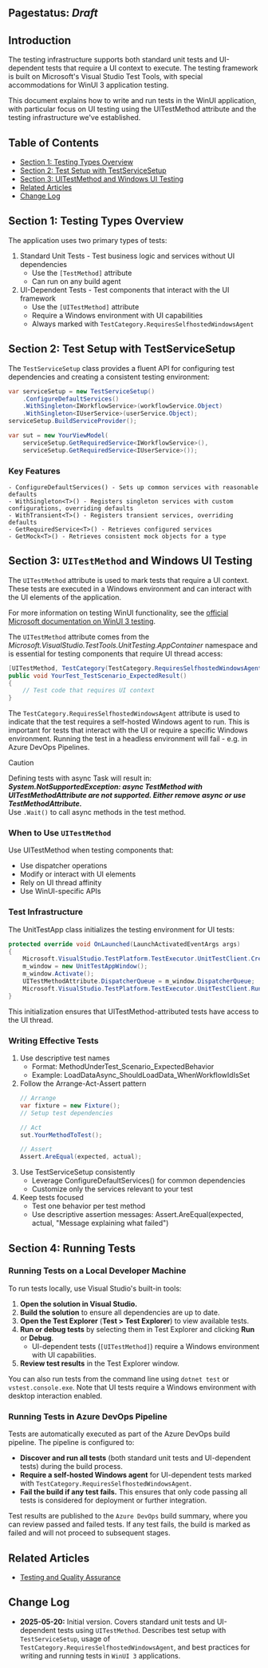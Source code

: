 ## Pagestatus: _Draft_
## Introduction
The testing infrastructure supports both standard unit tests and UI-dependent tests that require a UI context to execute. 
The testing framework is built on Microsoft's Visual Studio Test Tools, with special accommodations for WinUI 3 application testing.

This document explains how to write and run tests in the WinUI application, with particular focus on UI testing using the UITestMethod attribute and the testing infrastructure we've established.

## Table of Contents
- [Section 1: Testing Types Overview](#section-1-testing-types-overview)
- [Section 2: Test Setup with TestServiceSetup](#section-2-test-setup-with-testservicesetup)
- [Section 3: UITestMethod and Windows UI Testing](#section-3-uitestmethod-and-windows-ui-testing)
- [Related Articles](#related-articles)
- [Change Log](#change-log)

## Section 1: Testing Types Overview
The application uses two primary types of tests:
1.	Standard Unit Tests - Test business logic and services without UI dependencies
	- Use the `[TestMethod]` attribute
	- Can run on any build agent
2.	UI-Dependent Tests - Test components that interact with the UI framework
	- Use the `[UITestMethod]` attribute
	- Require a Windows environment with UI capabilities
	- Always marked with `TestCategory.RequiresSelfhostedWindowsAgent`

## Section 2: Test Setup with TestServiceSetup
The `TestServiceSetup` class provides a fluent API for configuring test dependencies and creating a consistent testing environment:
```csharp
var serviceSetup = new TestServiceSetup()
    .ConfigureDefaultServices()
    .WithSingleton<IWorkflowService>(workflowService.Object)
    .WithSingleton<IUserService>(userService.Object);
serviceSetup.BuildServiceProvider();

var sut = new YourViewModel(
    serviceSetup.GetRequiredService<IWorkflowService>(),
    serviceSetup.GetRequiredService<IUserService>());
```

### Key Features
	- ConfigureDefaultServices() - Sets up common services with reasonable defaults
	- WithSingleton<T>() - Registers singleton services with custom configurations, overriding defaults
	- WithTransient<T>() - Registers transient services, overriding defaults
	- GetRequiredService<T>() - Retrieves configured services
	- GetMock<T>() - Retrieves consistent mock objects for a type

## Section 3: `UITestMethod` and Windows UI Testing
The `UITestMethod` attribute is used to mark tests that require a UI context. 
These tests are executed in a Windows environment and can interact with the UI elements of the application.

For more information on testing WinUI functionality, 
see the [official Microsoft documentation on WinUI 3 testing](https://learn.microsoft.com/en-us/windows/apps/winui/winui3/testing/#how-do-i-test-winui-functionality-in-my-app).

The `UITestMethod` attribute comes from the *Microsoft.VisualStudio.TestTools.UnitTesting.AppContainer* namespace and is essential for testing components that require UI thread access:
```csharp
[UITestMethod, TestCategory(TestCategory.RequiresSelfhostedWindowsAgent)]
public void YourTest_TestScenario_ExpectedResult()
{
    // Test code that requires UI context
}
```
The `TestCategory.RequiresSelfhostedWindowsAgent` attribute is used to indicate that the test requires a self-hosted Windows agent to run.
This is important for tests that interact with the UI or require a specific Windows environment.
Running the test in a headless environment will fail - e.g. in Azure DevOps Pipelines.

> [!CAUTION]
> Defining tests with async Task will result in:
<br>***System.NotSupportedException: async TestMethod with UITestMethodAttribute are not supported. Either remove async or use TestMethodAttribute.***
<br>Use `.Wait()` to call async methods in the test method.

### When to Use `UITestMethod`
Use UITestMethod when testing components that:
- Use dispatcher operations
- Modify or interact with UI elements
- Rely on UI thread affinity
- Use WinUI-specific APIs

### Test Infrastructure
The UnitTestApp class initializes the testing environment for UI tests:
```csharp
protected override void OnLaunched(LaunchActivatedEventArgs args)
{
    Microsoft.VisualStudio.TestPlatform.TestExecutor.UnitTestClient.CreateDefaultUI();
    m_window = new UnitTestAppWindow();
    m_window.Activate();
    UITestMethodAttribute.DispatcherQueue = m_window.DispatcherQueue;
    Microsoft.VisualStudio.TestPlatform.TestExecutor.UnitTestClient.Run(Environment.CommandLine);
}
```
This initialization ensures that UITestMethod-attributed tests have access to the UI thread.

### Writing Effective Tests
1. Use descriptive test names
    - Format: MethodUnderTest_Scenario_ExpectedBehavior
    - Example: LoadDataAsync_ShouldLoadData_WhenWorkflowIdIsSet
2. Follow the Arrange-Act-Assert pattern
    ```csharp
    // Arrange
    var fixture = new Fixture();
    // Setup test dependencies
   
    // Act
    sut.YourMethodToTest();
   
    // Assert
    Assert.AreEqual(expected, actual);
    ```
3. Use TestServiceSetup consistently
    - Leverage ConfigureDefaultServices() for common dependencies
    - Customize only the services relevant to your test
4. Keep tests focused
    - Test one behavior per test method
    - Use descriptive assertion messages: Assert.AreEqual(expected, actual, "Message explaining what failed")

## Section 4: Running Tests
### Running Tests on a Local Developer Machine

To run tests locally, use Visual Studio's built-in tools:

1. **Open the solution in Visual Studio.**
2. **Build the solution** to ensure all dependencies are up to date.
3. **Open the Test Explorer** (__Test > Test Explorer__) to view available tests.
4. **Run or debug tests** by selecting them in Test Explorer and clicking __Run__ or __Debug__.
   - UI-dependent tests (`[UITestMethod]`) require a Windows environment with UI capabilities.
5. **Review test results** in the Test Explorer window.

You can also run tests from the command line using `dotnet test` or `vstest.console.exe`. Note that UI tests require a Windows environment with desktop interaction enabled.

### Running Tests in Azure DevOps Pipeline

Tests are automatically executed as part of the Azure DevOps build pipeline. The pipeline is configured to:

- **Discover and run all tests** (both standard unit tests and UI-dependent tests) during the build process.
- **Require a self-hosted Windows agent** for UI-dependent tests marked with `TestCategory.RequiresSelfhostedWindowsAgent`.
- **Fail the build if any test fails.** This ensures that only code passing all tests is considered for deployment or further integration.

Test results are published to the `Azure DevOps` build summary, where you can review passed and failed tests. If any test fails, the build is marked as failed and will not proceed to subsequent stages.

## Related Articles
- [Testing and Quality Assurance](https://symphogenteams.visualstudio.com/Development%20and%20Data%20Engineering/_wiki/wikis/Development-and-Data-Engineering.wiki/311/Testing-and-Quality-Assurance)

## Change Log
- **2025-05-20:** Initial version. Covers standard unit tests and UI-dependent tests using `UITestMethod`. Describes test setup with `TestServiceSetup`, usage of `TestCategory.RequiresSelfhostedWindowsAgent`, and best practices for writing and running tests in `WinUI 3` applications.
